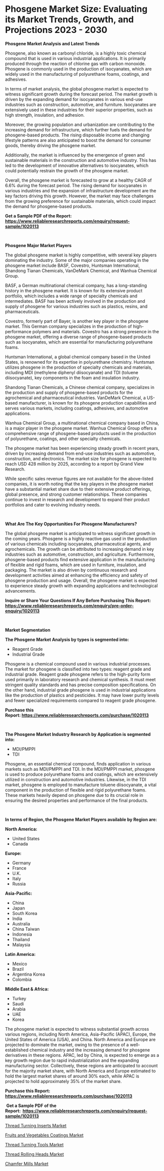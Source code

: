 <p><h1>Phosgene Market Size: Evaluating its Market Trends, Growth, and Projections 2023 - 2030</h1></p><p><strong>Phosgene Market Analysis and Latest Trends</strong></p>
<p><p>Phosgene, also known as carbonyl chloride, is a highly toxic chemical compound that is used in various industrial applications. It is primarily produced through the reaction of chlorine gas with carbon monoxide. Phosgene is commonly used in the production of isocyanates, which are widely used in the manufacturing of polyurethane foams, coatings, and adhesives.</p><p>In terms of market analysis, the global phosgene market is expected to witness significant growth during the forecast period. The market growth is driven by the expanding demand for isocyanates in various end-use industries such as construction, automotive, and furniture. Isocyanates are extensively used in these industries for their superior properties, such as high strength, insulation, and adhesion.</p><p>Moreover, the growing population and urbanization are contributing to the increasing demand for infrastructure, which further fuels the demand for phosgene-based products. The rising disposable income and changing lifestyle patterns are also anticipated to boost the demand for consumer goods, thereby driving the phosgene market.</p><p>Additionally, the market is influenced by the emergence of green and sustainable materials in the construction and automotive industry. This has led to the development of innovative alternatives to isocyanates, which could potentially restrain the growth of the phosgene market.</p><p>Overall, the phosgene market is forecasted to grow at a healthy CAGR of 6.6% during the forecast period. The rising demand for isocyanates in various industries and the expansion of infrastructure development are the key factors driving this growth. However, the market may face challenges from the growing preference for sustainable materials, which could impact the demand for phosgene-based products.</p></p>
<p><strong>Get a Sample PDF of the Report:&nbsp; <a href="https://www.reliableresearchreports.com/enquiry/request-sample/1020113">https://www.reliableresearchreports.com/enquiry/request-sample/1020113</a></strong></p>
<p>&nbsp;</p>
<p><strong>Phosgene Major Market Players</strong></p>
<p><p>The global phosgene market is highly competitive, with several key players dominating the industry. Some of the major companies operating in the phosgene market include BASF, Covestro, Huntsman International, Shandong Tianan Chemicals, VanDeMark Chemical, and Wanhua Chemical Group.</p><p>BASF, a German multinational chemical company, has a long-standing history in the phosgene market. It is known for its extensive product portfolio, which includes a wide range of specialty chemicals and intermediates. BASF has been actively involved in the production and supply of phosgene for various industries such as plastics, resins, and pharmaceuticals.</p><p>Covestro, formerly part of Bayer, is another key player in the phosgene market. This German company specializes in the production of high-performance polymers and materials. Covestro has a strong presence in the phosgene market, offering a diverse range of phosgene-based products such as isocyanates, which are essential for manufacturing polyurethane foams.</p><p>Huntsman International, a global chemical company based in the United States, is renowned for its expertise in polyurethane chemistry. Huntsman utilizes phosgene in the production of specialty chemicals and materials, including MDI (methylene diphenyl diisocyanate) and TDI (toluene diisocyanate), key components in the foam and insulation industry.</p><p>Shandong Tianan Chemicals, a Chinese chemical company, specializes in the production and supply of phosgene-based products for the agrochemical and pharmaceutical industries. VanDeMark Chemical, a US-based manufacturer, is known for its phosgene production capabilities and serves various markets, including coatings, adhesives, and automotive applications.</p><p>Wanhua Chemical Group, a multinational chemical company based in China, is a major player in the phosgene market. Wanhua Chemical Group offers a comprehensive range of phosgene-based products used in the production of polyurethane, coatings, and other specialty chemicals.</p><p>The phosgene market has been experiencing steady growth in recent years, driven by increasing demand from end-use industries such as automotive, construction, and electronics. The market size for phosgene is expected to reach USD 428 million by 2025, according to a report by Grand View Research.</p><p>While specific sales revenue figures are not available for the above-listed companies, it is worth noting that the key players in the phosgene market have a substantial market share due to their extensive product offerings, global presence, and strong customer relationships. These companies continue to invest in research and development to expand their product portfolios and cater to evolving industry needs.</p></p>
<p>&nbsp;</p>
<p><strong>What Are The Key Opportunities For Phosgene Manufacturers?</strong></p>
<p><p>The global phosgene market is anticipated to witness significant growth in the coming years. Phosgene is a highly reactive gas used in the production of various chemicals including isocyanates, pharmaceutical agents, and agrochemicals. The growth can be attributed to increasing demand in key industries such as automotive, construction, and agriculture. Furthermore, phosgene-based products find extensive application in the manufacturing of flexible and rigid foams, which are used in furniture, insulation, and packaging. The market is also driven by continuous research and development activities aimed at enhancing the efficiency and safety of phosgene production and usage. Overall, the phosgene market is expected to experience steady growth with expanding applications and technological advancements.</p></p>
<p><strong>Inquire or Share Your Questions If Any Before Purchasing This Report: <a href="https://www.reliableresearchreports.com/enquiry/pre-order-enquiry/1020113">https://www.reliableresearchreports.com/enquiry/pre-order-enquiry/1020113</a></strong></p>
<p>&nbsp;</p>
<p><strong>Market Segmentation</strong></p>
<p><strong>The Phosgene Market Analysis by types is segmented into:</strong></p>
<p><ul><li>Reagent Grade</li><li>Industrial Grade</li></ul></p>
<p><p>Phosgene is a chemical compound used in various industrial processes. The market for phosgene is classified into two types: reagent grade and industrial grade. Reagent grade phosgene refers to the high-purity form used primarily in laboratory research and chemical synthesis. It must meet stringent quality standards and has precise composition specifications. On the other hand, industrial grade phosgene is used in industrial applications like the production of plastics and pesticides. It may have lower purity levels and fewer specialized requirements compared to reagent grade phosgene.</p></p>
<p><strong>Purchase this Report:&nbsp;<a href="https://www.reliableresearchreports.com/purchase/1020113">https://www.reliableresearchreports.com/purchase/1020113</a></strong></p>
<p>&nbsp;</p>
<p><strong>The Phosgene Market Industry Research by Application is segmented into:</strong></p>
<p><ul><li>MDI/PMPPI</li><li>TDI</li></ul></p>
<p><p>Phosgene, an essential chemical compound, finds application in various markets such as MDI/PMPPI and TDI. In the MDI/PMPPI market, phosgene is used to produce polyurethane foams and coatings, which are extensively utilized in construction and automotive industries. Likewise, in the TDI market, phosgene is employed to manufacture toluene diisocyanate, a vital component in the production of flexible and rigid polyurethane foams. These markets heavily depend on phosgene due to its crucial role in ensuring the desired properties and performance of the final products.</p></p>
<p>&nbsp;</p>
<p><strong>In terms of Region, the Phosgene Market Players available by Region are:</strong></p>
<p>
    <p> <strong> North America: </strong>
        <ul>
            <li>United States</li>
            <li>Canada</li>
        </ul>
        </p> 
    <p> <strong> Europe: </strong>
        <ul>
            <li>Germany</li>
            <li>France</li>
            <li>U.K.</li>
            <li>Italy</li>
            <li>Russia</li>
        </ul>
        </p> 
    <p> <strong> Asia-Pacific: </strong>
        <ul>
            <li>China</li>
            <li>Japan</li>
            <li>South Korea</li>
            <li>India</li>
            <li>Australia</li>
            <li>China Taiwan</li>
            <li>Indonesia</li>
            <li>Thailand</li>
            <li>Malaysia</li>
        </ul>
        </p> 
    <p> <strong> Latin America: </strong>
        <ul>
            <li>Mexico</li>
            <li>Brazil</li>
            <li>Argentina Korea</li>
            <li>Colombia</li>
        </ul>
        </p> 
    <p> <strong> Middle East & Africa: </strong>
        <ul>
            <li>Turkey</li>
            <li>Saudi</li>
            <li>Arabia</li>
            <li>UAE</li>
            <li>Korea</li>
        </ul>
    </p>
    </p>
<p><p>The phosgene market is expected to witness substantial growth across various regions, including North America, Asia-Pacific (APAC), Europe, the United States of America (USA), and China. North America and Europe are projected to dominate the market, owing to the presence of a well-established chemical industry and the increasing demand for phosgene derivatives in these regions. APAC, led by China, is expected to emerge as a key growth region due to rapid industrialization and the expanding manufacturing sector. Collectively, these regions are anticipated to account for the majority market share, with North America and Europe estimated to hold the largest market shares of around 30% each, while APAC is projected to hold approximately 35% of the market share.</p></p>
<p><strong>Purchase this Report: <a href="https://www.reliableresearchreports.com/purchase/1020113">https://www.reliableresearchreports.com/purchase/1020113</a></strong></p>
<p>&nbsp;<strong>Get a Sample PDF of the Report:&nbsp;&nbsp;<a href="https://www.reliableresearchreports.com/enquiry/request-sample/1020113">https://www.reliableresearchreports.com/enquiry/request-sample/1020113</a></strong></p>
<p><strong></strong></p>
<p><p><a href="https://medium.com/@vrahul.reportprime/analyzing-thread-turning-inserts-market-global-industry-perspective-and-forecast-2023-to-2030-c1621928fa03">Thread Turning Inserts Market</a></p><p><a href="https://github.com/NorbertYates/Market-Research-Report-List-2/blob/main/fruits-and-vegetables-coatings-market.md">Fruits and Vegetables Coatings Market</a></p><p><a href="https://medium.com/@krishna_35021/thread-turning-tools-market-share-evolution-and-market-growth-trends-2023-2030-585029101ff6">Thread Turning Tools Market</a></p><p><a href="https://medium.com/@charvi.reportprime/thread-rolling-heads-market-report-reveals-the-latest-trends-and-growth-opportunities-of-this-1a7646818388">Thread Rolling Heads Market</a></p><p><a href="https://medium.com/@krish.reportprime/chamfer-mills-market-size-market-outlook-and-market-forecast-2023-to-2030-97e513647d61">Chamfer Mills Market</a></p></p>
